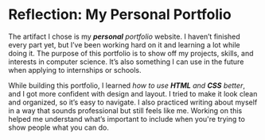 # Reflection: My Personal Portfolio

The artifact I chose is my ***personal** portfolio* website. I haven’t finished every part yet, but I’ve been working hard on it and learning a lot while doing it. The purpose of this portfolio is to show off my projects, skills, and interests in computer science. It’s also something I can use in the future when applying to internships or schools.

While building this portfolio, I learned *how to use **HTML** and **CSS** better*, and I got more confident with design and layout. I tried to make it look clean and organized, so it’s easy to navigate. I also practiced writing about myself in a way that sounds professional but still feels like me. Working on this helped me understand what’s important to include when you're trying to show people what you can do.

